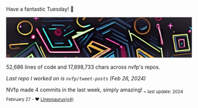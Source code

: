 Have a fantastic Tuesday! 🌹

![banner](./assets/banner.jpg)

52,686 lines of code and 17,898,733 chars across nvfp's repos.

*Last repo I worked on is `nvfp/tweet-posts` (Feb 26, 2024)*

NVfp made 4 commits in the last week, simply amazing!<sub> ~ last update: 2024 February 27 - ❤️ [Lineosaurus(v4)](https://github.com/Lineosaurus/Lineosaurus)</sub>